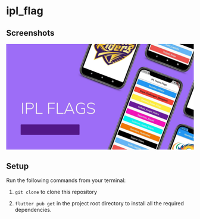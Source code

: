 # ipl_flag
## Screenshots

![bmi (820 x 360 px)](https://raw.githubusercontent.com/nibinpsreenivas/IPL_TEAMS_APP/main/IMAGES/IPL%20FLAGS.jpg)

## Setup

Run the following commands from your terminal:

1) `git clone` to clone this repository 

2) `flutter pub get` in the project root directory to install all the required dependencies.
